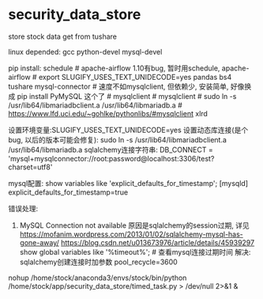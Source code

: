 # security_data_store
store stock data get from tushare

linux depended:
    gcc
    python-devel
    mysql-devel

pip install:
    schedule  # apache-airflow 1.10有bug, 暂时用schedule,  apache-airflow  # export SLUGIFY_USES_TEXT_UNIDECODE=yes
    pandas
    bs4
    tushare
    mysql-connector  # 速度不如mysqlclient, 但依赖少, 安装简单, 好像换成 pip install PyMySQL  这个了
    # mysqlclient  # mysqlclient  # sudo ln -s /usr/lib64/libmariadbclient.a /usr/lib64/libmariadb.a  # https://www.lfd.uci.edu/~gohlke/pythonlibs/#mysqlclient
    xlrd




设置环境变量:SLUGIFY_USES_TEXT_UNIDECODE=yes
设置动态库连接(是个bug, 以后的版本可能会修复): sudo ln -s /usr/lib64/libmariadbclient.a /usr/lib64/libmariadb.a
sqlalchemy连接字符串: DB_CONNECT = 'mysql+mysqlconnector://root:password@localhost:3306/test?charset=utf8'

mysql配置:
show variables like 'explicit_defaults_for_timestamp'; 
[mysqld]
explicit_defaults_for_timestamp=true


错误处理:
1. MySQL Connection not available
   原因是sqlalchemy的session过期, 详见 https://mofanim.wordpress.com/2013/01/02/sqlalchemy-mysql-has-gone-away/
                                       https://blog.csdn.net/u013673976/article/details/45939297
   show global variables like '%timeout%';  # 查看mysql连接过期时间
   解决: sqlalchemy创建连接时加参数 pool_recycle=3600


nohup /home/stock/anaconda3/envs/stock/bin/python /home/stock/app/security_data_store/timed_task.py > /dev/null 2>&1 &

